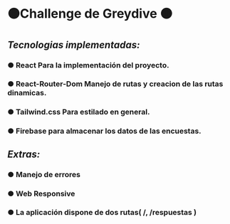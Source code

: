 #   🟤Challenge de Greydive 🟤

## _Tecnologias implementadas:_

### ● React Para la implementación del proyecto.
### ● React-Router-Dom Manejo de rutas y creacion de las rutas dinamicas.
### ● Tailwind.css Para estilado en general.
### ● Firebase para almacenar los datos de las encuestas.

## _Extras:_

### ● Manejo de errores
### ● Web Responsive
### ● La aplicación dispone de dos rutas( /, /respuestas )

